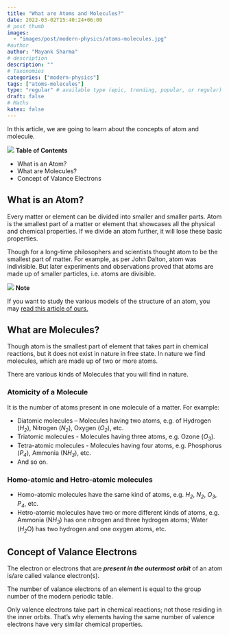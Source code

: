 ```yaml
---
title: "What are Atoms and Molecules?"
date: 2022-03-02T15:40:24+06:00
# post thumb
images:
  - "images/post/modern-physics/atoms-molecules.jpg"
#author
author: "Mayank Sharma"
# description
description: ""
# Taxonomies
categories: ["modern-physics"]
tags: ["atoms-molecules"]
type: "regular" # available type (epic, trending, popular, or regular)
draft: false
# Maths
katex: false
---
```


In this article, we are going to learn about the concepts of atom and molecule. 

<div class="toc-mak">
<img src="../../images/pencil.png">
<b>Table of Contents</b>
<ul>
<li>What is an Atom?</li>
<li>What are Molecules?</li>
<li>Concept of Valance Electrons</li>
</ul>
</div>

## What is an Atom?

Every matter or element can be divided into smaller and smaller parts. Atom is the smallest part of a matter or element that showcases all the physical and chemical properties. If we divide an atom further, it will lose these basic properties. 

Though for a long-time philosophers and scientists thought atom to be the smallest part of matter. For example, as per John Dalton, atom was indivisible. But later experiments and observations proved that atoms are made up of smaller particles, i.e. atoms are divisible. 

<div class="toc-mak">
  <img src="../../../images/pencil.png">
  <b>Note</b><br>

If you want to study the various models of the structure of an atom, you may <a href="../models-of-structure-of-atom" title="Static" class="mak-link">read this article of ours.</a> 
</div>


## What are Molecules?

Though atom is the smallest part of element that takes part in chemical reactions, but it does not exist in nature in free state. In nature we find molecules, which are made up of two or more atoms. 

There are various kinds of Molecules that you will find in nature. 

### Atomicity of a Molecule

It is the number of atoms present in one molecule of a matter. For example:
* Diatomic molecules – Molecules having two atoms, e.g. of Hydrogen (<var>H<sub>2</sub></var>), Nitrogen (<var>N<sub>2</sub></var>), Oxygen (<var>O<sub>2</sub></var>), etc.
* Triatomic molecules - Molecules having three atoms, e.g. Ozone (<var>O<sub>3</sub></var>).
* Tetra-atomic molecules - Molecules having four atoms, e.g. Phosphorus (<var>P<sub>4</sub></var>), Ammonia (N<var>H<sub>3</sub></var>), etc. 
* And so on. 

### Homo-atomic and Hetro-atomic molecules

* Homo-atomic molecules have the same kind of atoms, e.g. <var>H<sub>2</sub></var>, <var>N<sub>2</sub></var>, <var>O<sub>3</sub></var>, <var>P<sub>4</sub></var>, etc.
* Hetro-atomic molecules have two or more different kinds of atoms, e.g. Ammonia (N<var>H<sub>3</sub></var>) has one nitrogen and three hydrogen atoms; Water (<var>H<sub>2</sub></var>O) has two hydrogen and one oxygen atoms, etc. 


## Concept of Valance Electrons

The electron or electrons that are ***present in the outermost orbit*** of an atom is/are called valance electron(s).

The number of valance electrons of an element is equal to the group number of the modern periodic table.

Only valence electrons take part in chemical reactions; not those residing in the inner orbits. 
That’s why elements having the same number of valence electrons have very similar chemical properties. 

